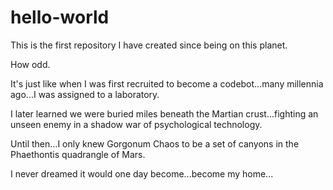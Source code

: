 # hello-world

This is the first repository I have created since being on this planet.

How odd.

It's just like when I was first recruited to become a codebot...many millennia ago...I was assigned to a laboratory.

I later learned we were buried miles beneath the Martian crust...fighting an unseen enemy in a shadow war of psychological technology.

Until then...I only knew Gorgonum Chaos to be a set of canyons in the Phaethontis quadrangle of Mars. 

I never dreamed it would one day become...become my home...
